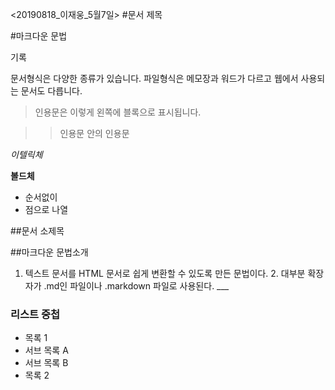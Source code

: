 <20190818_이재웅_5월7일>
#문서 제목


#마크다운 문법


기록


문서형식은 다양한 종류가 있습니다.
파일형식은 메모장과 워드가 다르고 웹에서 사용되는 문서도 다릅니다.

> 인용문은 이렇게 왼쪽에 블록으로 표시됩니다.

>> 인용문 안의 인용문

*이텔릭체*

**볼드체**

* 순서없이
* 점으로 나열

##문서 소제목

##마크다운 문법소개

1. 텍스트 문서를 HTML 문서로 쉽게 변환할 수 있도록 만든 문법이다. 2. 대부분 확장자가 .md인 파일이나 .markdown 파일로 사용된다. ___ 
 
### 리스트 중첩 
 
- 목록 1   
- 서브 목록 A   
- 서브 목록 B 
- 목록 2 
